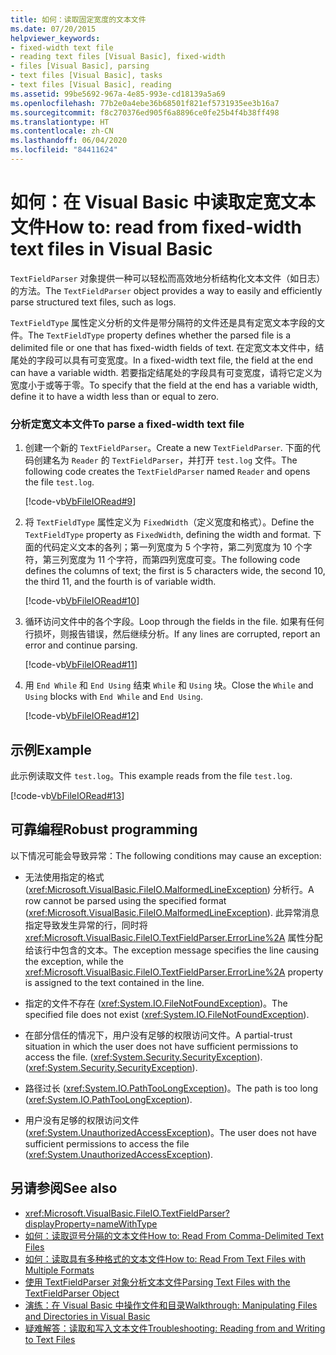 ```yaml
---
title: 如何：读取固定宽度的文本文件
ms.date: 07/20/2015
helpviewer_keywords:
- fixed-width text file
- reading text files [Visual Basic], fixed-width
- files [Visual Basic], parsing
- text files [Visual Basic], tasks
- text files [Visual Basic], reading
ms.assetid: 99be5692-967a-4e85-993e-cd18139a5a69
ms.openlocfilehash: 77b2e0a4ebe36b68501f821ef5731935ee3b16a7
ms.sourcegitcommit: f8c270376ed905f6a8896ce0fe25b4f4b38ff498
ms.translationtype: HT
ms.contentlocale: zh-CN
ms.lasthandoff: 06/04/2020
ms.locfileid: "84411624"
---
```

# <a name="how-to-read-from-fixed-width-text-files-in-visual-basic"></a><span data-ttu-id="404f8-102">如何：在 Visual Basic 中读取定宽文本文件</span><span class="sxs-lookup"><span data-stu-id="404f8-102">How to: read from fixed-width text files in Visual Basic</span></span>

<span data-ttu-id="404f8-103">`TextFieldParser` 对象提供一种可以轻松而高效地分析结构化文本文件（如日志）的方法。</span><span class="sxs-lookup"><span data-stu-id="404f8-103">The `TextFieldParser` object provides a way to easily and efficiently parse structured text files, such as logs.</span></span>  
  
 <span data-ttu-id="404f8-104">`TextFieldType` 属性定义分析的文件是带分隔符的文件还是具有定宽文本字段的文件。</span><span class="sxs-lookup"><span data-stu-id="404f8-104">The `TextFieldType` property defines whether the parsed file is a delimited file or one that has fixed-width fields of text.</span></span> <span data-ttu-id="404f8-105">在定宽文本文件中，结尾处的字段可以具有可变宽度。</span><span class="sxs-lookup"><span data-stu-id="404f8-105">In a fixed-width text file, the field at the end can have a variable width.</span></span> <span data-ttu-id="404f8-106">若要指定结尾处的字段具有可变宽度，请将它定义为宽度小于或等于零。</span><span class="sxs-lookup"><span data-stu-id="404f8-106">To specify that the field at the end has a variable width, define it to have a width less than or equal to zero.</span></span>  
  
### <a name="to-parse-a-fixed-width-text-file"></a><span data-ttu-id="404f8-107">分析定宽文本文件</span><span class="sxs-lookup"><span data-stu-id="404f8-107">To parse a fixed-width text file</span></span>  
  
1. <span data-ttu-id="404f8-108">创建一个新的 `TextFieldParser`。</span><span class="sxs-lookup"><span data-stu-id="404f8-108">Create a new `TextFieldParser`.</span></span> <span data-ttu-id="404f8-109">下面的代码创建名为 `Reader` 的 `TextFieldParser`，并打开 `test.log` 文件。</span><span class="sxs-lookup"><span data-stu-id="404f8-109">The following code creates the `TextFieldParser` named `Reader` and opens the file `test.log`.</span></span>  
  
     [!code-vb[VbFileIORead#9](~/samples/snippets/visualbasic/VS_Snippets_VBCSharp/VbFileIORead/VB/Class1.vb#9)]  
  
2. <span data-ttu-id="404f8-110">将 `TextFieldType` 属性定义为 `FixedWidth`（定义宽度和格式）。</span><span class="sxs-lookup"><span data-stu-id="404f8-110">Define the `TextFieldType` property as `FixedWidth`, defining the width and format.</span></span> <span data-ttu-id="404f8-111">下面的代码定义文本的各列；第一列宽度为 5 个字符，第二列宽度为 10 个字符，第三列宽度为 11 个字符，而第四列宽度可变。</span><span class="sxs-lookup"><span data-stu-id="404f8-111">The following code defines the columns of text; the first is 5 characters wide, the second 10, the third 11, and the fourth is of variable width.</span></span>  
  
     [!code-vb[VbFileIORead#10](~/samples/snippets/visualbasic/VS_Snippets_VBCSharp/VbFileIORead/VB/Class1.vb#10)]  
  
3. <span data-ttu-id="404f8-112">循环访问文件中的各个字段。</span><span class="sxs-lookup"><span data-stu-id="404f8-112">Loop through the fields in the file.</span></span> <span data-ttu-id="404f8-113">如果有任何行损坏，则报告错误，然后继续分析。</span><span class="sxs-lookup"><span data-stu-id="404f8-113">If any lines are corrupted, report an error and continue parsing.</span></span>  
  
     [!code-vb[VbFileIORead#11](~/samples/snippets/visualbasic/VS_Snippets_VBCSharp/VbFileIORead/VB/Class1.vb#11)]  
  
4. <span data-ttu-id="404f8-114">用 `End While` 和 `End Using` 结束 `While` 和 `Using` 块。</span><span class="sxs-lookup"><span data-stu-id="404f8-114">Close the `While` and `Using` blocks with `End While` and `End Using`.</span></span>  
  
     [!code-vb[VbFileIORead#12](~/samples/snippets/visualbasic/VS_Snippets_VBCSharp/VbFileIORead/VB/Class1.vb#12)]  
  
## <a name="example"></a><span data-ttu-id="404f8-115">示例</span><span class="sxs-lookup"><span data-stu-id="404f8-115">Example</span></span>  

 <span data-ttu-id="404f8-116">此示例读取文件 `test.log`。</span><span class="sxs-lookup"><span data-stu-id="404f8-116">This example reads from the file `test.log`.</span></span>  
  
 [!code-vb[VbFileIORead#13](~/samples/snippets/visualbasic/VS_Snippets_VBCSharp/VbFileIORead/VB/Class1.vb#13)]  
  
## <a name="robust-programming"></a><span data-ttu-id="404f8-117">可靠编程</span><span class="sxs-lookup"><span data-stu-id="404f8-117">Robust programming</span></span>  

 <span data-ttu-id="404f8-118">以下情况可能会导致异常：</span><span class="sxs-lookup"><span data-stu-id="404f8-118">The following conditions may cause an exception:</span></span>  
  
- <span data-ttu-id="404f8-119">无法使用指定的格式 (<xref:Microsoft.VisualBasic.FileIO.MalformedLineException>) 分析行。</span><span class="sxs-lookup"><span data-stu-id="404f8-119">A row cannot be parsed using the specified format (<xref:Microsoft.VisualBasic.FileIO.MalformedLineException>).</span></span> <span data-ttu-id="404f8-120">此异常消息指定导致发生异常的行，同时将 <xref:Microsoft.VisualBasic.FileIO.TextFieldParser.ErrorLine%2A> 属性分配给该行中包含的文本。</span><span class="sxs-lookup"><span data-stu-id="404f8-120">The exception message specifies the line causing the exception, while the <xref:Microsoft.VisualBasic.FileIO.TextFieldParser.ErrorLine%2A> property is assigned to the text contained in the line.</span></span>  
  
- <span data-ttu-id="404f8-121">指定的文件不存在 (<xref:System.IO.FileNotFoundException>)。</span><span class="sxs-lookup"><span data-stu-id="404f8-121">The specified file does not exist (<xref:System.IO.FileNotFoundException>).</span></span>  
  
- <span data-ttu-id="404f8-122">在部分信任的情况下，用户没有足够的权限访问文件。</span><span class="sxs-lookup"><span data-stu-id="404f8-122">A partial-trust situation in which the user does not have sufficient permissions to access the file.</span></span> <span data-ttu-id="404f8-123">(<xref:System.Security.SecurityException>).</span><span class="sxs-lookup"><span data-stu-id="404f8-123">(<xref:System.Security.SecurityException>).</span></span>  
  
- <span data-ttu-id="404f8-124">路径过长 (<xref:System.IO.PathTooLongException>)。</span><span class="sxs-lookup"><span data-stu-id="404f8-124">The path is too long (<xref:System.IO.PathTooLongException>).</span></span>  
  
- <span data-ttu-id="404f8-125">用户没有足够的权限访问文件 (<xref:System.UnauthorizedAccessException>)。</span><span class="sxs-lookup"><span data-stu-id="404f8-125">The user does not have sufficient permissions to access the file (<xref:System.UnauthorizedAccessException>).</span></span>  
  
## <a name="see-also"></a><span data-ttu-id="404f8-126">另请参阅</span><span class="sxs-lookup"><span data-stu-id="404f8-126">See also</span></span>

- <xref:Microsoft.VisualBasic.FileIO.TextFieldParser?displayProperty=nameWithType>
- [<span data-ttu-id="404f8-127">如何：读取逗号分隔的文本文件</span><span class="sxs-lookup"><span data-stu-id="404f8-127">How to: Read From Comma-Delimited Text Files</span></span>](how-to-read-from-comma-delimited-text-files.md)
- [<span data-ttu-id="404f8-128">如何：读取具有多种格式的文本文件</span><span class="sxs-lookup"><span data-stu-id="404f8-128">How to: Read From Text Files with Multiple Formats</span></span>](how-to-read-from-text-files-with-multiple-formats.md)
- [<span data-ttu-id="404f8-129">使用 TextFieldParser 对象分析文本文件</span><span class="sxs-lookup"><span data-stu-id="404f8-129">Parsing Text Files with the TextFieldParser Object</span></span>](parsing-text-files-with-the-textfieldparser-object.md)
- [<span data-ttu-id="404f8-130">演练：在 Visual Basic 中操作文件和目录</span><span class="sxs-lookup"><span data-stu-id="404f8-130">Walkthrough: Manipulating Files and Directories in Visual Basic</span></span>](walkthrough-manipulating-files-and-directories.md)
- [<span data-ttu-id="404f8-131">疑难解答：读取和写入文本文件</span><span class="sxs-lookup"><span data-stu-id="404f8-131">Troubleshooting: Reading from and Writing to Text Files</span></span>](troubleshooting-reading-from-and-writing-to-text-files.md)
